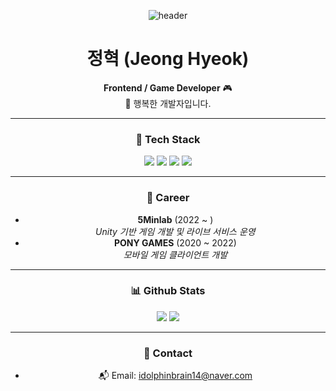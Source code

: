 <div align="center">
  
![header](https://images.unsplash.com/photo-1506765515384-028b60a970df?auto=format&fit=crop&w=1350&q=80)

# 정혁 (Jeong Hyeok)
**Frontend / Game Developer** 🎮  
🌱 행복한 개발자입니다.  

---

### 🔧 Tech Stack
<div align="center">
  <img src="https://img.shields.io/badge/Unity-FFFFFF?style=flat-square&logo=unity&logoColor=black" />
  <img src="https://img.shields.io/badge/C%23-239120?style=flat-square&logo=c-sharp&logoColor=white" />
  <img src="https://img.shields.io/badge/Fork-403F42?style=flat-square&logo=git&logoColor=white" />
  <img src="https://img.shields.io/badge/Slack-4A154B?style=flat-square&logo=slack&logoColor=white" />
</div>

---

### 💼 Career
- **5Minlab** (2022 ~ )  
  _Unity 기반 게임 개발 및 라이브 서비스 운영_
- **PONY GAMES** (2020 ~ 2022)  
  _모바일 게임 클라이언트 개발_

---

### 📊 Github Stats

<div align="center">

<!-- Total Commits & PRs -->
<img src="https://github-readme-stats.vercel.app/api?username=BangJeongHyeok&show_icons=true&include_all_commits=true&count_private=true&theme=default&hide_title=true&hide_rank=true&hide=issues,contribs" />

<!-- Top Languages -->
<img src="https://github-readme-stats.vercel.app/api/top-langs/?username=BangJeongHyeok&layout=compact&theme=default" />

</div>

---

### 📨 Contact
- 📬 Email: idolphinbrain14@naver.com

</div>
